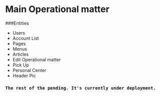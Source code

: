 # Main Operational matter

###Entities
- Users
- Account List
- Pages
- Menus
- Articles
- Edit Operational matter
- Pick Up
- Personal Center
- Header Pic

### `The rest of the pending. It's currently under deployment.`